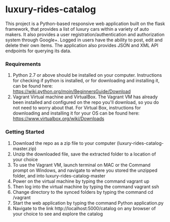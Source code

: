 # luxury-rides-catalog
This project is a Python-based responsive web application built on the flask framework, that provides a list of luxury cars within a variety of auto makers.
It also provides a user registration/authentication and authorization system through Google+. Logged in users have the ability to 
post, edit and delete their own items. The application also provides JSON and XML API endpoints for querying its data.

### Requirements ###
1. Python 2.7 or above should be installed on your computer. Instructions for checking if python is installed, or for downloading and installing it, can be found here: https://wiki.python.org/moin/BeginnersGuide/Download
2. Vagrant Virtual machine and VirtualBox. The Vagrant VM has already been installed and configured on the repo you'll download, so you do not need to worry about that. For Virtual Box, instructions for downloading and installing it for your OS can be found here: https://www.virtualbox.org/wiki/Downloads

### Getting Started ###
1. Download the repo as a zip file to your computer (luxury-rides-catalog-master.zip)
2. Unzip the downloaded file, save the extracted folder to a location of your choice
3. To use the Vagrant VM, launch terminal on MAC or the Command prompt on Windows, and navigate to where you stored the unzipped folder, and into luxury-rides-catalog-master
4. Power on the virtual machine by typing the command vagrant up
5. Then log into the virtual machine by typing the command vagrant ssh
6. Change directory to the synced folders by typing the command cd /vagrant
7. Start the web application by typing the command Python application.py
8. Navigate to the link http://localhost:5000/catalog on any browser of your choice to see and explore the catalog
